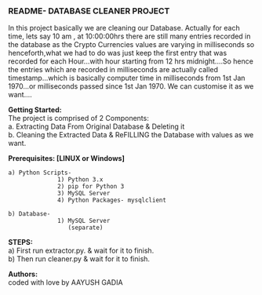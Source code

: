 ### README- DATABASE CLEANER PROJECT


In this project basically we are cleaning our Database. Actually for each time, lets say 10 am , at 10:00:00hrs there are still many entries recorded in the database as the Crypto Currencies values are varying in milliseconds so henceforth,what we had to do was just keep the first entry that was recorded for each Hour...with hour starting from 12 hrs midnight....So hence the entries which are recorded in milliseconds are actually called timestamp...which is basically computer time in milliseconds from 1st Jan 1970...or milliseconds passed since 1st Jan 1970.
We can customise it as we want....


**Getting Started:**  
The project is comprised of 2 Components:  
	a. Extracting Data From Original Database & Deleting it  
	b. Cleaning the Extracted Data & ReFILLING the Database with values as we want.  




**Prerequisites: [LINUX or Windows]**

	a) Python Scripts- 
				  1) Python 3.x
				  2) pip for Python 3  
				  3) MySQL Server 
				  4) Python Packages- mysqlclient

	b) Database-
				  1) MySQL Server
				  	 (separate)					  




**STEPS:**  
	a) First run extractor.py. & wait for it to finish.  
	b) Then run  cleaner.py & wait for it to finish.  



**Authors:**  
coded with love by AAYUSH GADIA 
